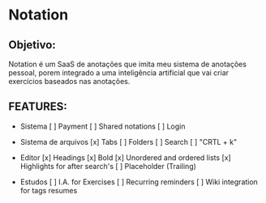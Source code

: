 # Notation
 
## Objetivo:

Notation é um SaaS de anotações que imita meu sistema de anotações pessoal, porem integrado a uma inteligência artificial que vai criar exercícios baseados nas anotações.

## FEATURES:
- Sistema
  [ ] Payment
  [ ] Shared notations
  [ ] Login

- Sistema de arquivos
  [x] Tabs
  [ ] Folders
  [ ] Search
  [ ] "CRTL + k"

- Editor
  [x] Headings
  [x] Bold
  [x] Unordered and ordered lists
  [x] Highlights for after search's
  [ ] Placeholder (Trailing)
  
- Estudos
  [ ] I.A. for Exercises
  [ ] Recurring reminders
  [ ] Wiki integration for tags resumes